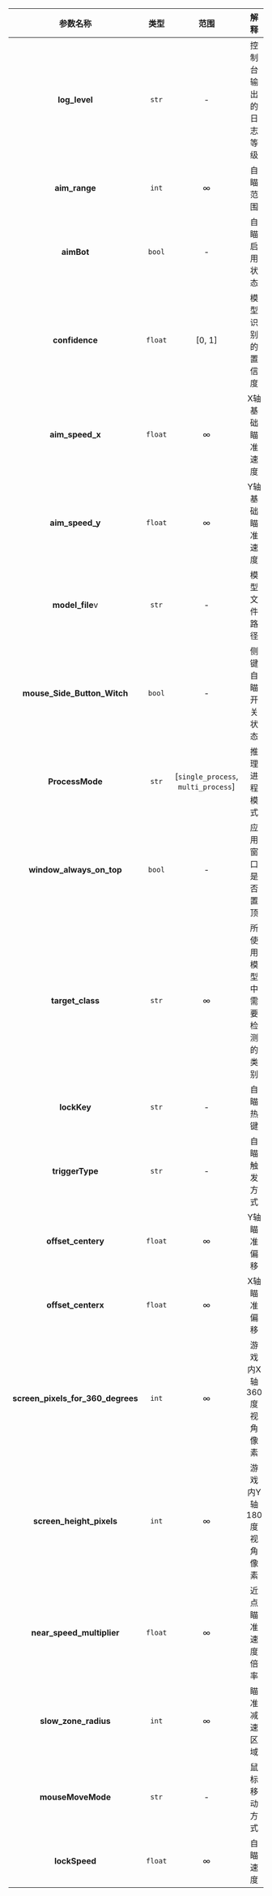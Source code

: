| 参数名称 | 类型 | 范围 | 解释 | 默认值 |
|:---:|:---:|:---:|:---:|:---:|
| **log_level** | `str` | - | 控制台输出的日志等级 | `info`|
| **aim_range** | `int` | ∞ | 自瞄范围 | `150`|
| **aimBot** | `bool` | - | 自瞄启用状态 | `True` |
| **confidence** | `float` | [0, 1] | 模型识别的置信度 | `0.3` |
| **aim_speed_x** | `float` | ∞ | X轴基础瞄准速度 | `6.7` |
| **aim_speed_y** | `float` | ∞ | Y轴基础瞄准速度 | `8.3`|
| **model_file**v| `str` | - | 模型文件路径 | - |
| **mouse_Side_Button_Witch** | `bool` | - | 侧键自瞄开关状态 | `True` |
| **ProcessMode** | `str` | [`single_process`, `multi_process`] | 推理进程模式 | `multi_process` |
| **window_always_on_top** | `bool` | - | 应用窗口是否置顶 | `False` |
| **target_class** | `str` | ∞ | 所使用模型中需要检测的类别 | `0` |
| **lockKey** | `str` | - | 自瞄热键 | `VK_RBUTTON` |
| **triggerType** | `str` | - | 自瞄触发方式 | `按下` |
| **offset_centery** | `float` | ∞ | Y轴瞄准偏移 | `0.75` |
| **offset_centerx** | `float` | ∞ | X轴瞄准偏移 | `0.0` |
| **screen_pixels_for_360_degrees** | `int` | ∞ | 游戏内X轴360度视角像素 | `6550` |
| **screen_height_pixels** | `int` | ∞ | 游戏内Y轴180度视角像素 | `3220` |
| **near_speed_multiplier** | `float` | ∞ | 近点瞄准速度倍率 | `2.5` |
| **slow_zone_radius** | `int` | ∞ | 瞄准减速区域 | `0` |
| **mouseMoveMode** | `str` | - | 鼠标移动方式 | `win32` |
| **lockSpeed** | `float` | ∞ | 自瞄速度 | `5.5` |
